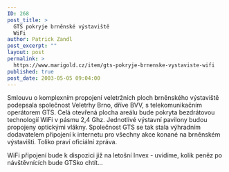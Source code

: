 ```yaml
---
ID: 268
post_title: >
  GTS pokryje brněnské výstaviště
  WiFi
author: Patrick Zandl
post_excerpt: ""
layout: post
permalink: >
  https://www.marigold.cz/item/gts-pokryje-brnenske-vystaviste-wifi
published: true
post_date: 2003-05-05 09:04:00
---
```

<P>Smlouvu o komplexním propojení veletržních ploch brněnského výstaviště podepsala společnost Veletrhy Brno, dříve BVV, s telekomunikačním operátorem GTS. Celá otevřená plocha areálu bude pokryta bezdrátovou technologií WiFi v pásmu 2,4 Ghz. Jednotlivé výstavní pavilony budou propojeny optickými vlákny. Společnost GTS se tak stala výhradním dodavatelem připojení k internetu pro všechny akce konané na brněnském výstavišti. Toliko praví oficiální zpráva. </P>
<P>WiFi připojení bude k dispozici již na letošní Invex - uvidíme, kolik peněz po návštěvnících bude GTSko chtít...</P>